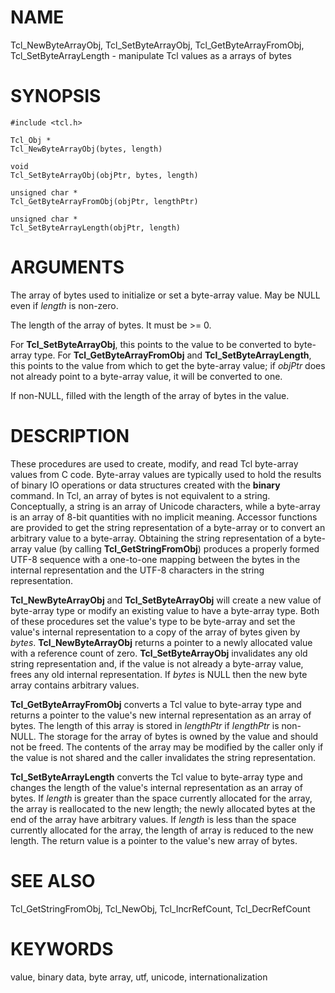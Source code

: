 # NAME

Tcl_NewByteArrayObj, Tcl_SetByteArrayObj, Tcl_GetByteArrayFromObj,
Tcl_SetByteArrayLength - manipulate Tcl values as a arrays of bytes

# SYNOPSIS

    #include <tcl.h>

    Tcl_Obj *
    Tcl_NewByteArrayObj(bytes, length)

    void
    Tcl_SetByteArrayObj(objPtr, bytes, length)

    unsigned char *
    Tcl_GetByteArrayFromObj(objPtr, lengthPtr)

    unsigned char *
    Tcl_SetByteArrayLength(objPtr, length)

# ARGUMENTS

The array of bytes used to initialize or set a byte-array value. May be
NULL even if *length* is non-zero.

The length of the array of bytes. It must be \>= 0.

For **Tcl_SetByteArrayObj**, this points to the value to be converted to
byte-array type. For **Tcl_GetByteArrayFromObj** and
**Tcl_SetByteArrayLength**, this points to the value from which to get
the byte-array value; if *objPtr* does not already point to a byte-array
value, it will be converted to one.

If non-NULL, filled with the length of the array of bytes in the value.

# DESCRIPTION

These procedures are used to create, modify, and read Tcl byte-array
values from C code. Byte-array values are typically used to hold the
results of binary IO operations or data structures created with the
**binary** command. In Tcl, an array of bytes is not equivalent to a
string. Conceptually, a string is an array of Unicode characters, while
a byte-array is an array of 8-bit quantities with no implicit meaning.
Accessor functions are provided to get the string representation of a
byte-array or to convert an arbitrary value to a byte-array. Obtaining
the string representation of a byte-array value (by calling
**Tcl_GetStringFromObj**) produces a properly formed UTF-8 sequence with
a one-to-one mapping between the bytes in the internal representation
and the UTF-8 characters in the string representation.

**Tcl_NewByteArrayObj** and **Tcl_SetByteArrayObj** will create a new
value of byte-array type or modify an existing value to have a
byte-array type. Both of these procedures set the value\'s type to be
byte-array and set the value\'s internal representation to a copy of the
array of bytes given by *bytes*. **Tcl_NewByteArrayObj** returns a
pointer to a newly allocated value with a reference count of zero.
**Tcl_SetByteArrayObj** invalidates any old string representation and,
if the value is not already a byte-array value, frees any old internal
representation. If *bytes* is NULL then the new byte array contains
arbitrary values.

**Tcl_GetByteArrayFromObj** converts a Tcl value to byte-array type and
returns a pointer to the value\'s new internal representation as an
array of bytes. The length of this array is stored in *lengthPtr* if
*lengthPtr* is non-NULL. The storage for the array of bytes is owned by
the value and should not be freed. The contents of the array may be
modified by the caller only if the value is not shared and the caller
invalidates the string representation.

**Tcl_SetByteArrayLength** converts the Tcl value to byte-array type and
changes the length of the value\'s internal representation as an array
of bytes. If *length* is greater than the space currently allocated for
the array, the array is reallocated to the new length; the newly
allocated bytes at the end of the array have arbitrary values. If
*length* is less than the space currently allocated for the array, the
length of array is reduced to the new length. The return value is a
pointer to the value\'s new array of bytes.

# SEE ALSO

Tcl_GetStringFromObj, Tcl_NewObj, Tcl_IncrRefCount, Tcl_DecrRefCount

# KEYWORDS

value, binary data, byte array, utf, unicode, internationalization

